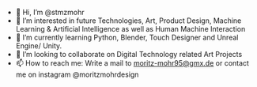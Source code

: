 - 👋 Hi, I’m @stmzmohr
- 👀 I’m interested in future Technologies, Art, Product Design, Machine Learning & Artificial Intelligence as well as Human Machine Interaction
- 🌱 I’m currently learning Python, Blender, Touch Designer and Unreal Engine/ Unity. 
- 💞️ I’m looking to collaborate on Digital Technology related Art Projects
- 📫 How to reach me:  Write a mail to moritz-mohr95@gmx.de or contact me on instagram @moritzmohrdesign 

